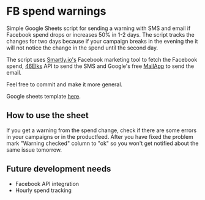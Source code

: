 # FB spend warnings

Simple Google Sheets script for sending a warning with SMS and email if Facebook spend drops or increases 50% in 1-2 days. The script tracks the changes for two days because if your campaign breaks in the evening the it will not notice the change in the spend until the second day. 

The script uses [Smartly.io's](https://www.smartly.io/) Facebook marketing tool to fetch the Facebook spend, [46Elks](https://46elks.com/) API to send the SMS and Google's free [MailApp](https://developers.google.com/apps-script/reference/mail/mail-app) to send the email. 

Feel free to commit and make it more general. 

Google sheets template [here](https://docs.google.com/spreadsheets/d/1KaxHviDif4R0QDcuXmvZy0ih6uUZ_-vvlxZGFi-fb78/edit?usp=sharing). 

## How to use the sheet

If you get a warning from the spend change, check if there are some errors in your campaigns or in the productfeed. After you have fixed the problem mark "Warning checked" column to "ok" so you won't get notified about the same issue tomorrow. 


## Future development needs

* Facebook API integration
* Hourly spend tracking
